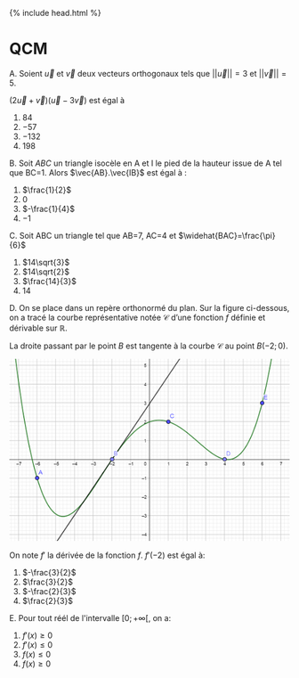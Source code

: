 {% include head.html %}

# QCM

A. Soient $\vec{u}$ et $\vec{v}$ deux vecteurs orthogonaux tels que $\vert \vert \vec{u} \vert \vert =3$ et $||\vec{v}||=5$. 

$(2\vec{u}+\vec{v})(\vec{u}-3\vec{v})$ est égal à 

1. $84$
2. $-57$
3. $-132$
4. $198$

B. Soit $ABC$ un triangle isocèle en A et I le pied de la hauteur issue de A tel que BC=1. Alors $\vec{AB}.\vec{IB}$ est égal à :

1. $\frac{1}{2}$
2. $0$
3. $-\frac{1}{4}$
4. $-1$

C. Soit ABC un triangle tel que AB=7, AC=4 et $\widehat{BAC}=\frac{\pi}{6}$

1. $14\sqrt{3}$
2. $14\sqrt{2}$
3. $\frac{14}{3}$
4. $14$

D. On se place dans un repère orthonormé du plan. Sur la figure ci-dessous, on a tracé la courbe représentative notée $\mathcal{C}$ d’une fonction $f$ définie et dérivable sur $\mathbb{R}$.

La droite passant par le point $B$ est tangente à la courbe $\mathcal{C}$ au point $B(-2;0)$.

 <img src="../assets/img/CourbeDm8.png" alt="courbe dm 8" />

On note $f'$ la dérivée de la fonction $f$. $f'(-2)$ est égal à:

1. $-\frac{3}{2}$
2. $\frac{3}{2}$
3. $-\frac{2}{3}$
4. $\frac{2}{3}$

E. Pour tout réél de l'intervalle $[0;+\infty[$, on a:

1. $f'(x) \geq 0$
2. $f'(x) \leq 0$
3. $f(x) \leq 0$
4. $f(x) \geq 0$

